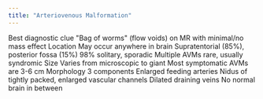 ```yaml
---
title: "Arteriovenous Malformation"
---
```

Best diagnostic clue
&quot;Bag of worms&quot; (flow voids) on MR with minimal/no mass effect
Location
May occur anywhere in brain
Supratentorial (85%), posterior fossa (15%)
98% solitary, sporadic
Multiple AVMs rare, usually syndromic
Size
Varies from microscopic to giant
Most symptomatic AVMs are 3-6 cm
Morphology
3 components
Enlarged feeding arteries
Nidus of tightly packed, enlarged vascular channels
Dilated draining veins
No normal brain in between

